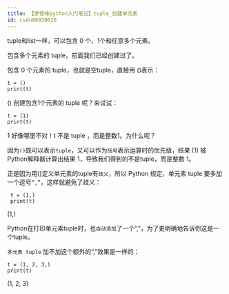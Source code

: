```yaml
---
title: 【廖雪峰python入门笔记】tuple_创建单元素
id: csdn80930626
---
```


tuple和list一样，可以包含 0 个、1个和任意多个元素。

包含多个元素的 tuple，前面我们已经创建过了。

包含 0 个元素的 tuple，也就是空tuple，直接用 ()表示：

```
t = ()
print(t)
```

()
创建包含1个元素的 tuple 呢？来试试：

```
t = (1)
print(t)
```

1
好像哪里不对！t 不是 tuple ，而是整数1。为什么呢？

因为`()`既可以表示`tuple`，又可以作为`括号`表示运算时的优先级，结果 (1) 被Python解释器计算出结果 1，导致我们得到的不是tuple，而是整数 1。

正是因为用()定义单元素的tuple有`歧义`，所以 Python 规定，单元素 tuple 要多加一个逗号`“,”`，这样就避免了歧义：

```
 t = (1,)
 print(t)
```

(1,)

Python在打印单元素tuple时，也`自动添加`了一个“,”，为了更明确地告诉你这是一个tuple。

`多元素 tuple` 加不加这个额外的“,”效果是一样的：

```
t = (1, 2, 3,)
print(t)
```

(1, 2, 3)